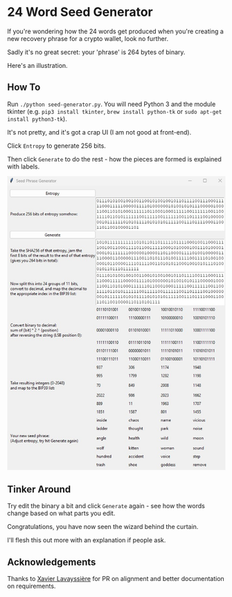# 24 Word Seed Generator

If you're wondering how the 24 words get produced when you're creating a new recovery phrase for a crypto wallet, look no further.

Sadly it's no great secret: your 'phrase' is 264 bytes of binary.

Here's an illustration.

## How To

Run `./python seed-generator.py`. You will need Python 3 and the module tkinter (e.g. `pip3 install tkinter`, `brew install python-tk`
 or `sudo apt-get install python3-tk`).

It's not pretty, and it's got a crap UI (I am not good at front-end).

Click `Entropy` to generate 256 bits.

Then click `Generate` to do the rest - how the pieces are formed is explained with labels.

![img.png](images/demo_fixed2.jpg)

## Tinker Around

Try edit the binary a bit and click `Generate` again - see how the words change based on what parts you edit.

Congratulations, you have now seen the wizard behind the curtain.

I'll flesh this out more with an explanation if people ask.

## Acknowledgements

Thanks to [Xavier Lavayssière](https://www.twitter.com/XavierLava) for PR on alignment and better documentation on requirements.